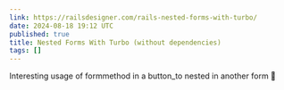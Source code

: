 ```yaml
---
link: https://railsdesigner.com/rails-nested-forms-with-turbo/
date: 2024-08-18 19:12 UTC
published: true
title: Nested Forms With Turbo (without dependencies)
tags: []
---
```


Interesting usage of formmethod in a button_to nested in another form 🤯
